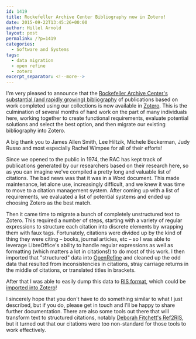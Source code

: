 ```yaml
---
id: 1419
title: Rockefeller Archive Center Bibliography now in Zotero!
date: 2015-09-22T13:45:26+00:00
author: Hillel Arnold
layout: post
permalink: /?p=1419
categories:
  - Software and Systems
tags:
  - data migration
  - open refine
  - zotero
excerpt_separator: <!--more-->
---
```

I'm very pleased to announce that the [Rockefeller Archive Center's substantial (and rapidly growing) bibliography](https://www.zotero.org/groups/rac) of publications based on work completed using our collections is now available in [Zotero](https://www.zotero.org/). This is the culmination of several months of hard work on the part of many individuals here, working together to create functional requirements, evaluate potential solutions and select the best option, and then migrate our existing bibliography into Zotero.<!--more-->

A big thank you to James Allen Smith, Lee Hiltzik, Michele Beckerman, Judy Russo and most especially Rachel Wimpee for all of their efforts!

Since we opened to the public in 1974, the RAC has kept track of publications generated by our researchers based on their research here, so as you can imagine we've compiled a pretty long and valuable list of citations. The bad news was that it was in a Word document. This made maintenance, let alone use, increasingly difficult, and we knew it was time to move to a citation management system. After coming up with a list of requirements, we evaluated a list of potential systems and ended up choosing Zotero as the best match.

Then it came time to migrate a bunch of completely unstructured text to Zotero. This required a number of steps, starting with a variety of regular expressions to structure each citation into discrete elements by wrapping them with faux tags. Fortunately, citations were divided up by the kind of thing they were citing – books, journal articles, etc – so I was able to leverage LibreOffice's ability to handle regular expressions as well as formatting (which matters a lot in citations!) to do most of this work. I then imported that "structured" data into [OpenRefine](http://openrefine.org/) and cleaned up the odd data that resulted from inconsistencies in citations, stray carriage returns in the middle of citations, or translated titles in brackets.

After that I was able to easily dump this data to [RIS format](https://en.wikipedia.org/wiki/RIS_(file_format)), which could be [imported into Zotero](https://www.zotero.org/groups/rac/items)!

I sincerely hope that you don't have to do something similar to what I just described, but if you do, please get in touch and I'll be happy to share further documentation. There are also some tools out there that will transform text to structured citations, notably [Deborah Fitchett's Ref2RIS](http://www.deborahfitchett.com/toys/ref2ris/), but it turned out that our citations were too non-standard for those tools to work effectively.
